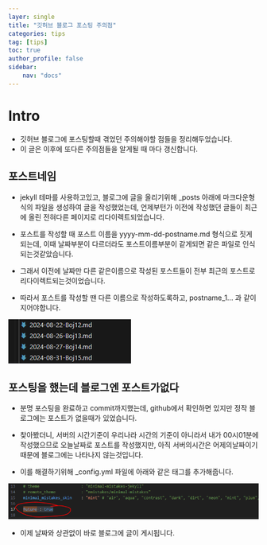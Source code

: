 ```yaml
---
layer: single
title: "깃허브 블로그 포스팅 주의점"
categories: tips
tag: [tips]
toc: true
author_profile: false
sidebar: 
    nav: "docs"
---
```



# Intro

- 깃허브 블로그에 포스팅할때 겪었던 주의해야할 점들을 정리해두었습니다.  
- 이 글은 이후에 또다른 주의점들을 알게될 때 마다 갱신합니다.


## 포스트네임

- jekyll 테마를 사용하고있고, 블로그에 글을 올리기위해 _posts 아래에 마크다운형식의 파일을 생성하여 글을 작성했었는데, 언제부턴가 이전에 작성했던 글들이 최근에 올린 전혀다른 페이지로 리다이렉트되었습니다.  

- 포스트를 작성할 때 포스트 이름을 yyyy-mm-dd-postname.md 형식으로 짓게되는데, 이때 날짜부분이 다르더라도 포스트이름부분이 같게되면 같은 파일로 인식되는것같았습니다.  

- 그래서 이전에 날짜만 다른 같은이름으로 작성된 포스트들이 전부 최근의 포스트로 리다이렉트되는것이었습니다.  

- 따라서 포스트를 작성할 땐 다른 이름으로 작성하도록하고, postname_1... 과 같이 지어야합니다.  

![image](/images/2024/2024-08-31/capture_3.PNG)      


## 포스팅을 했는데 블로그엔 포스트가없다

- 분명 포스팅을 완료하고 commit까지했는데, github에서 확인하면 있지만 정작 블로그에는 포스트가 없을때가 있었습니다.  

- 찾아봤더니, 서버의 시간기준이 우리나라 시간의 기준이 아니라서 내가 00시01분에 작성했으므로 오늘날짜로 포스트를 작성했지만, 아직 서버의시간은 어제의날짜이기때문에 블로그에는 나타나지 않는것입니다.  

- 이를 해결하기위해 _config.yml 파일에 아래와 같은 태그를 추가해줍니다.

![image](/images/2024/2024-08-31/capture_4.PNG)  

- 이제 날짜와 상관없이 바로 블로그에 글이 게시됩니다.



